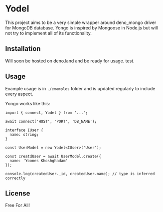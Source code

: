 # Yodel
This project aims to be a very simple wrapper around deno_mongo driver for MongoDB database. Yongo is inspired by Mongoose in Node.js but will not try to implement all of its functionality.

## Installation
Will soon be hosted on deno.land and be ready for usage. test.

## Usage
Example usage is in `./examples` folder and is updated regularly to include every aspect.

Yongo works like this:

```
import { connect, Yodel } from '...';

await connect('HOST', 'PORT', 'DB_NAME');

interface IUser {
  name: string;
}

const UserModel = new Yodel<IUser>('User');

const creatdUser = await UserModel.create({
  name: 'Yoones Khoshghadam'
});

console.log(createdUser._id, createdUser.name); // type is inferred correctly
```

## License
Free For All!